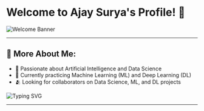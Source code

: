 

# Welcome to Ajay Surya's Profile! 👋

![Welcome Banner](https://your-repo-link.com/animated-banner.gif)

---

## 🧐 More About Me:
- 👀 Passionate about Artificial Intelligence and Data Science
- 🤖 Currently practicing Machine Learning (ML) and Deep Learning (DL)
- 🫂 Looking for collaborators on Data Science, ML, and DL projects

![Typing SVG](https://readme-typing-svg.herokuapp.com?size=24&color=blue&center=true&vCenter=true&lines=Hello+there!+Welcome+to+my+profile;I+am+an+AI+Enthusiast;Looking+for+collaborations+in+ML+%26+DL)

---

